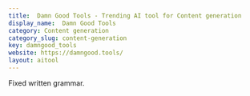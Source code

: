 ```yaml
---
title:  Damn Good Tools - Trending AI tool for Content generation
display_name:  Damn Good Tools
category: Content generation
category_slug: content-generation
key: damngood_tools
website: https://damngood.tools/
layout: aitool
---
```


Fixed written grammar.
